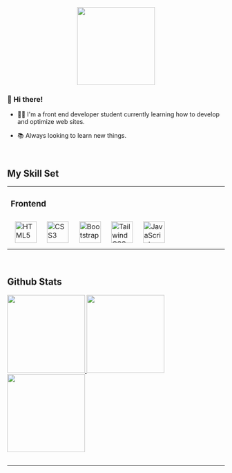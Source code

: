 <div align="center">
<img height="180em" src="https://i.imgur.com/FSiVK5Z.png" align="center">
</div>  
  

### <div align="left"> 👋 Hi there!</div>  
  

- 👩‍💻 I'm a front end developer student currently learning how to develop and optimize web sites.  
  

- 📚 Always looking to learn new things.   
  

<br/>  


## My Skill Set  
<table><tr><td valign="top" width="33%">



### Frontend  
<div align=">  
<a href="https://en.wikipedia.org/wiki/HTML5" target="_blank"><img style="margin: 10px" src="https://profilinator.rishav.dev/skills-assets/html5-original-wordmark.svg" alt="HTML5" height="50" /></a>  
<a href="https://www.w3schools.com/css/" target="_blank"><img style="margin: 10px" src="https://profilinator.rishav.dev/skills-assets/css3-original-wordmark.svg" alt="CSS3" height="50" /></a>  
<a href="https://getbootstrap.com/docs/3.4/javascript/" target="_blank"><img style="margin: 10px" src="https://profilinator.rishav.dev/skills-assets/bootstrap-plain.svg" alt="Bootstrap" height="50" /></a>  
<a href="https://www.tailwindcss.com/" target="_blank"><img style="margin: 10px" src="https://profilinator.rishav.dev/skills-assets/tailwindcss.svg" alt="Tailwind CSS" height="50" /></a>  
<a href="https://www.javascript.com/" target="_blank"><img style="margin: 10px" src="https://profilinator.rishav.dev/skills-assets/javascript-original.svg" alt="JavaScript" height="50" /></a>  
</div>



</td></tr></table>  

<br/>  


## Github Stats  

<div>
  <a href="https://github.com/AndrezaPordeus">
  <img height="180em" src="https://github-readme-stats.vercel.app/api?username=AndrezaPordeus&show_icons=true&theme=shadow_red">
    
  <img height="180em" src="https://github-readme-stats.vercel.app/api/top-langs/?username=AndrezaPordeus&layout=compact&langs_count=6&theme=shadow_red">
  
  <img height="180em" src="https://github-readme-stats.vercel.app/api/wakatime?username=AndrezaPordeus&layout=compact&theme=shadow_red">
</div>
  
<br/>   


----
